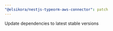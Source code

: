 ```yaml
---
"@elsikora/nestjs-typeorm-aws-connector": patch
---
```


Update dependencies to latest stable versions
